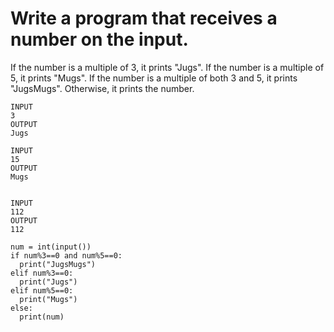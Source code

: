 # Write a program that receives a number on the input.
If the number is a multiple of 3, it prints "Jugs". 
If the number is a multiple of 5, it prints "Mugs".
If the number is a multiple of both 3 and 5, it prints "JugsMugs".
Otherwise, it prints the number.

```
INPUT 
3 
OUTPUT
Jugs

INPUT 
15
OUTPUT
Mugs


INPUT 
112
OUTPUT
112
```
```
num = int(input())
if num%3==0 and num%5==0:
  print("JugsMugs")
elif num%3==0:
  print("Jugs")
elif num%5==0:
  print("Mugs")
else:
  print(num)
  
```

